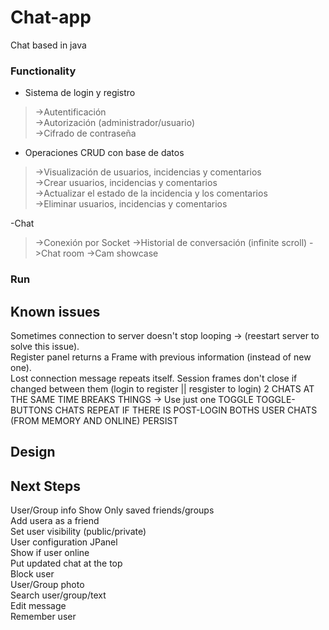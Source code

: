 # Chat-app
Chat based in java

### Functionality
- Sistema de login y registro  
>  ->Autentificación  
>  ->Autorización (administrador/usuario)  
>  ->Cifrado de contraseña  
    
- Operaciones CRUD con base de datos  
>  ->Visualización de usuarios, incidencias y comentarios  
>  ->Crear usuarios, incidencias y comentarios  
>  ->Actualizar el estado de la incidencia y los comentarios  
>  ->Eliminar usuarios, incidencias y comentarios  
  
-Chat
> ->Conexión por Socket
> ->Historial de conversación (infinite scroll)
> ->Chat room
> ->Cam showcase

### Run

## Known issues
Sometimes connection to server doesn't stop looping -> (reestart server to solve this issue).  
Register panel returns a Frame with previous information (instead of new one).  
Lost connection message repeats itself.
Session frames don't close if changed between them (login to register || resgister to login)
2 CHATS AT THE SAME TIME BREAKS THINGS -> Use just one
TOGGLE TOGGLE-BUTTONS
CHATS REPEAT IF THERE IS POST-LOGIN
BOTHS USER CHATS (FROM MEMORY AND ONLINE) PERSIST

## Design

## Next Steps
User/Group info 
Show Only saved friends/groups    
Add usera as a friend  
Set user visibility (public/private)  
User configuration JPanel  
Show if user online  
Put updated chat at the top  
Block user  
User/Group photo  
Search user/group/text  
Edit message  
Remember user  
